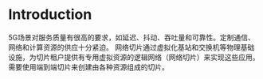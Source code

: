 # Introduction
5G场景对服务质量有很高的要求，如延迟、抖动、吞吐量和可靠性。定制通信、网络和计算资源的供应十分紧迫。
网络切片通过虚拟化基站和交换机等物理基础设施，为切片租户提供有专用虚拟资源的逻辑网络（网络切片）来实现这些应用。需要使用端到端切片来创建由各种资源组成的切片。
